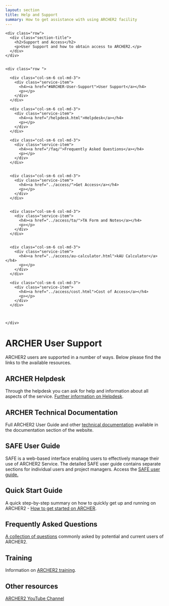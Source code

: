 ```yaml
---
layout: section
title: Help and Support
summary: How to get assistance with using ARCHER2 facility
---
```


<!-- Service Start -->
<section id="service">
  <div class="container">
	
    <div class="row">	
      <div class="section-title">
        <h2>Support and Access</h2>
        <p>User Support and how to obtain access to ARCHER2.</p>
      </div>
    </div>
					
			
    <div class="row ">
		
      <div class="col-sm-6 col-md-3">
        <div class="service-item">
          <h4><a href="#ARCHER-User-Support">User Support</a></h4>
          <p></p>
        </div>
      </div>		
			
      <div class="col-sm-6 col-md-3">
        <div class="service-item">
          <h4><a href="/helpdesk.html">Helpdesk</a></h4>
          <p></p>
        </div>
      </div>		
			
      <div class="col-sm-6 col-md-3">
        <div class="service-item">
          <h4><a href="/faq/">Frequently Asked Questions</a></h4>
          <p></p>
        </div>
      </div>	
			
			
      <div class="col-sm-6 col-md-3">
        <div class="service-item">
          <h4><a href="../access/">Get Access</a></h4>
          <p></p>
        </div>
      </div>
			
			
      <div class="col-sm-6 col-md-3">
        <div class="service-item">
          <h4><a href="../access/ta/">TA Form and Notes</a></h4>
          <p></p>
        </div>
      </div>			
			
			
      <div class="col-sm-6 col-md-3">
        <div class="service-item">
          <h4><a href="../access/au-calculator.html">kAU Calculator</a></h4>
          <p></p>
        </div>
      </div>	
			
      <div class="col-sm-6 col-md-3">
        <div class="service-item">
          <h4><a href="../access/cost.html">Cost of Access</a></h4>
          <p></p>
        </div>
      </div>																	
			
		
			
    </div>
  </div>
</section>



# ARCHER User Support

ARCHER2 users are supported in a number of ways. Below please find the links to the available resources.

## ARCHER Helpdesk

Through the helpdesk you can ask for help and information about all aspects of the service. [Further information on Helpdesk](helpdesk.html).



## ARCHER Technical Documentation

Full ARCHER2 User Guide and other [technical documentation](./documentation/) available in the documentation section of the website.

## SAFE User Guide

SAFE is a web-based interface enabling users to effectively manage their use of ARCHER2 Service. The detailed SAFE user guide contains separate sections for individual users and project managers. Access the [SAFE user guide.](./user-guide/)

## Quick Start Guide

A quick step-by-step summary on how to quickly get up and running on ARCHER2 - [How to get started on ARCHER](./quick-start/).

## Frequently Asked Questions

[A collection of questions](./faq/) commonly asked by potential and current users of ARCHER2.

## Training


Information on [ARCHER2 training](../training/).

## Other resources
[ARCHER2 YouTube Channel](https://www.youtube.com/channel/UCZi-oBdxoDV5CPEQnhmrCAg/videos)